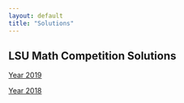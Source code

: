 ```yaml
---
layout: default
title: "Solutions"
---
```


## LSU Math Competition Solutions

[Year 2019](./files/Teams_2019.pdf)

[Year 2018](./files/Teams_2018.pdf)
